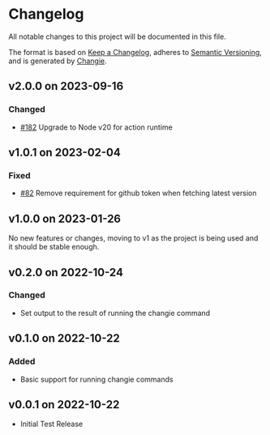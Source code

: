 # Changelog
All notable changes to this project will be documented in this file.

The format is based on [Keep a Changelog](https://keepachangelog.com/en/1.0.0/),
adheres to [Semantic Versioning](https://semver.org/spec/v2.0.0.html),
and is generated by [Changie](https://github.com/miniscruff/changie).

## v2.0.0 on 2023-09-16

### Changed

* [#182](https://github.com/miniscruff/changie-action/issues/182) Upgrade to Node v20 for action runtime

## v1.0.1 on 2023-02-04

### Fixed

* [#82](https://github.com/miniscruff/changie-action/issues/82) Remove requirement for github token when fetching latest version

## v1.0.0 on 2023-01-26

No new features or changes, moving to v1 as the project is being used and
it should be stable enough.

## v0.2.0 on 2022-10-24

### Changed

* Set output to the result of running the changie command

## v0.1.0 on 2022-10-22

### Added

* Basic support for running changie commands

## v0.0.1 on 2022-10-22

* Initial Test Release

